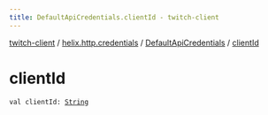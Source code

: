 ```yaml
---
title: DefaultApiCredentials.clientId - twitch-client
---
```


[twitch-client](../../index.html) / [helix.http.credentials](../index.html) / [DefaultApiCredentials](index.html) / [clientId](./client-id.html)

# clientId

`val clientId: `[`String`](https://kotlinlang.org/api/latest/jvm/stdlib/kotlin/-string/index.html)